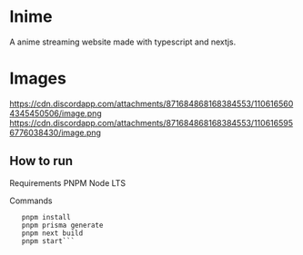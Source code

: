 # Inime
A anime streaming website made with typescript and nextjs.

# Images
https://cdn.discordapp.com/attachments/871684868168384553/1106165604345450506/image.png
https://cdn.discordapp.com/attachments/871684868168384553/1106165956776038430/image.png

## How to run
Requirements
PNPM
Node LTS

Commands
```cd inime-master
   pnpm install
   pnpm prisma generate
   pnpm next build
   pnpm start```
